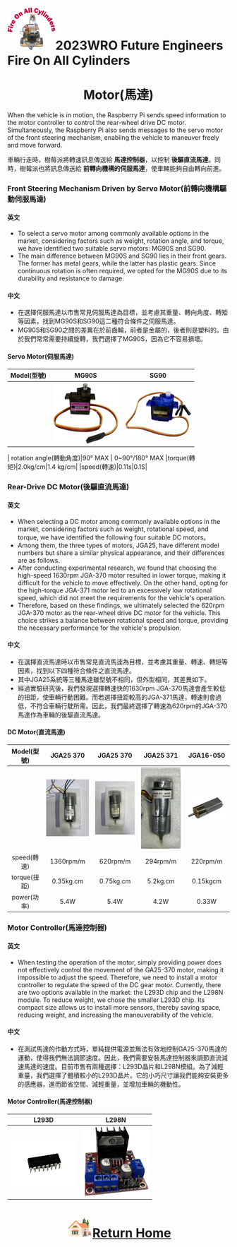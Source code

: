 ![LOGO](../../other/img/logo.png)2023WRO Future Engineers Fire On All Cylinders  
====
# <div align="center">Motor(馬達)</div> 

When the vehicle is in motion, the Raspberry Pi sends speed information to the motor controller to control the rear-wheel drive DC motor. Simultaneously, the Raspberry Pi also sends messages to the servo motor of the front steering mechanism, enabling the vehicle to maneuver freely and move forward.

車輛行走時，樹莓派將轉速訊息傳送給 __馬達控制器__，以控制 __後驅直流馬達__。同時，樹莓派也將訊息傳送給 __前轉向機構的伺服馬達__，使車輛能夠自由轉向前進。

### Front Steering Mechanism Driven by Servo Motor(前轉向機構驅動伺服馬達)
#### 英文
- To select a servo motor among commonly available options in the market, considering factors such as weight, rotation angle, and torque, we have identified two suitable servo motors: MG90S and SG90.
- The main difference between MG90S and SG90 lies in their front gears. The former has metal gears, while the latter has plastic gears. Since continuous rotation is often required, we opted for the MG90S due to its durability and resistance to damage.

#### 中文

- 在選擇伺服馬達以市售常見伺服馬達為目標，並考慮其重量、轉向角度、轉矩等因素，找到MG90S和SG90這二種符合條件之伺服馬達。
- MG90S和SG90之間的差異在於前齒輪，前者是金屬的，後者則是塑料的。由於我們常常需要持續旋轉，我們選擇了MG90S，因為它不容易損壞。 
#### Servo Motor(伺服馬達)
| Model(型號)| MG90S | SG90 |
| :---: | :---: | :---: |
|  |<img src="./img/MG90S.png" width = "150" height = "" alt="MG90S" align=center /> | <img src="./img/SG90.png" width = "150" height = "" alt="SG90" align=center /> |
|
rotation angle(轉動角度)|90° MAX | 0~90°/180° MAX 
|torque(轉矩)|2.0kg/cm|1.4 kg/cm|
|speed(轉速)|0.11s|0.1S|

### Rear-Drive DC Motor(後驅直流馬達)
#### 英文
- When selecting a DC motor among commonly available options in the market, considering factors such as weight, rotational speed, and torque, we have identified the following four suitable DC motors。
- Among them, the three types of motors, JGA25, have different model numbers but share a similar physical appearance, and their differences are as follows.
- After conducting experimental research, we found that choosing the high-speed 1630rpm JGA-370 motor resulted in lower torque, making it difficult for the vehicle to move effectively. On the other hand, opting for the high-torque JGA-371 motor led to an excessively low rotational speed, which did not meet the requirements for the vehicle's operation.
- Therefore, based on these findings, we ultimately selected the 620rpm JGA-370 motor as the rear-wheel drive DC motor for the vehicle. This choice strikes a balance between rotational speed and torque, providing the necessary performance for the vehicle's propulsion.

#### 中文
- 在選擇直流馬達時以市售常見直流馬逹為目標，並考慮其重量、轉速、轉矩等因素，找到以下四種符合條件之直流馬達。
- 其中JGA25系統等三種馬達雖型號不相同，但外型相同，其差異如下。
- 經過實驗研究後，我們發現選擇轉速快的1630rpm JGA-370馬達會產生較低的扭距，使車輛行動困難。而若選擇扭距較高的JGA-371馬達，轉速則會過低，不符合車輛行駛所需。因此，我們最終選擇了轉速為620rpm的JGA-370馬達作為車輛的後驅直流馬達。

#### DC Motor(直流馬達)
|Model(型號) |JGA25 370 |JGA25 370|JGA25 371|JGA16-050|
|:---:|:---:|:---:|:---:|:---:|
| |<img src="./img/JGA25-370_1360RPM.JPG" width = "150" alt="JGA25-370_1360RPM" /> |<img src="./img/JGA25-370_620RPM.JPG" width = "150" alt="JGA25-370_620RPM" />|<img src="./img/JGA25-371_1_34.JPG" width = "150" alt="JGA25-371M" />|<img src="./img/JGA16-050.png" width = "150" alt="JGA16-050" />|
|speed(轉速)|1360rpm/m|620rpm/m|294rpm/m|220rpm/m|
|torque(扭距)|0.35kg.cm|0.75kg.cm|5.2kg.cm|0.15kgcm|
|power(功率)|5.4W|5.4W|4.2W|0.33W|

### Motor Controller(馬達控制器)
#### 英文
- When testing the operation of the motor, simply providing power does not effectively control the movement of the GA25-370 motor, making it impossible to adjust the speed. Therefore, we need to install a motor controller to regulate the speed of the DC gear motor. Currently, there are two options available in the market: the L293D chip and the L298N module. To reduce weight, we chose the smaller L293D chip. Its compact size allows us to install more sensors, thereby saving space, reducing weight, and increasing the maneuverability of the vehicle.
#### 中文
- 在測試馬達的作動方式時，單純提供電源並無法有效地控制GA25-370馬達的運動，使得我們無法調節速度。因此，我們需要安裝馬達控制器來調節直流減速馬達的速度。目前市售有兩種選擇：L293D晶片和L298N模組。為了減輕重量，我們選擇了體積較小的L293D晶片。它的小巧尺寸讓我們能夠安裝更多的感應器，進而節省空間、減輕重量，並增加車輛的機動性。

#### Motor Controller(馬達控制器)
| L293D | L298N |
| :---: | :---: |
|  <img src="./img/l293d.png" width = "150" height = "" alt="l293d" align=center /> | <img src="./img/L298N.png" width = "150" height = "" alt="l298n" align=center /> |


# <div align="center">![HOME](../../other/img/Home.png)[Return Home](../../)</div>  
